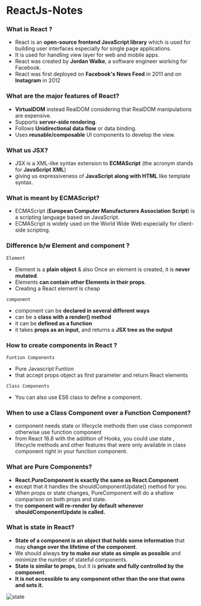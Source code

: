 # ReactJs-Notes

### What is React ? 

 * React is an **open-source frontend JavaScript library** which is used for building user interfaces     especially for single page applications.
 * It is used for handling view layer for web and mobile apps.
 * React was created by **Jordan Walke**, a software engineer working for Facebook.
 * React was first deployed on **Facebook's News Feed** in 2011 and on **Instagram** in 2012
 
 ### What are the major features of React?
 
 * **VirtualDOM** instead RealDOM considering that RealDOM manipulations are expensive.
 * Supports **server-side rendering**.
 * Follows **Unidirectional data flow** or data binding.
 * Uses **reusable/composable** UI components to develop the view.
 
 ### What us JSX?
 
 * JSX is a XML-like syntax extension to **ECMAScript** (the acronym stands for **JavaScript XML**)
 * giving us expressiveness of **JavaScript along with HTML** like template syntax.
 
 ### What is meant by ECMAScript?
 
 * ECMAScript (**European Computer Manufacturers Association Script**) is a scripting language based on JavaScript.
 * ECMAScript is widely used on the World Wide Web especially for client-side scripting.
 
 ### Difference b/w Element and component ?
  
  `Element`<br/>
  
 * Element is a **plain object** & also Once an element is created, it is **never mutated**.
 * Elements **can contain other Elements in their props**. 
 * Creating a React element is cheap
 
 `component`<br/>
 
 * component can be **declared in several different ways**
 * can be a **class with a render() method**
 * it can be **defined as a function**
 * it takes **props as an input**, and returns a **JSX tree as the output**
 
 ### How to create components in React ?
  
  `Funtion Components`<br/>
  
 * Pure Javascript Funtion
 * that accept props object as first parameter and return React elements
 
 `Class Components`<br/>
 
 * You can also use ES6 class to define a component. 

### When to use a Class Component over a Function Component?

* component needs state or lifecycle methods then use class component otherwise use function component
* from React 16.8 with the addition of Hooks, you could use state , lifecycle methods and other features that were only available in class component right in your function component.

### What are Pure Components?

* **React.PureComponent is exactly the same as React.Component**
* except that it handles the shouldComponentUpdate() method for you.
* When props or state changes, PureComponent will do a shallow comparison on both props and state.
* the **component will re-render by default whenever shouldComponentUpdate is called.**

### What is state in React?

* **State of a component is an object that holds some information** that may **change over the lifetime of the component**.
* We should always **try to make our state as simple as possible** and minimize the number of stateful components.
* **State is similar to props**, but it is **private and fully controlled by the component**.
* **It is not accessible to any component other than the one that owns and sets it.**

![state](state.jpg)
